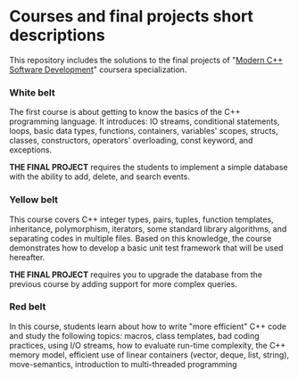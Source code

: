 # Courses and final projects short descriptions
This repository includes the solutions to the final projects of "<a href="https://www.coursera.org/specializations/c-plus-plus-modern-development" target="_blank">Modern C++ Software Development</a>" coursera specialization.

### White belt
The first course is about getting to know the basics of the C++ programming language. It introduces: IO streams, conditional statements, loops, basic data types, functions, containers, variables' scopes, structs, classes, constructors, operators' overloading, const keyword, and exceptions.

**THE FINAL PROJECT** requires the students to implement a simple database with the ability to add, delete, and search events.

### Yellow belt
This course covers C++ integer types, pairs, tuples, function templates, inheritance, polymorphism, iterators, some standard library algorithms, and separating codes in multiple files. Based on this knowledge, the course demonstrates how to develop a basic unit test framework that will be used hereafter.

**THE FINAL PROJECT** requires you to upgrade the database from the previous course by adding support for more complex queries.

### Red belt
In this course, students learn about how to write "more efficient" C++ code and study the following topics: macros, class templates, bad coding practices, using I/O streams, how to evaluate run-time complexity, the C++ memory model, efficient use of linear containers (vector, deque, list, string), move-semantics, introduction to multi-threaded programming
